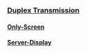 ### [Duplex Transmission](https://paulyuchen.com/duplex-transmission/Node-sockets/client/client.html)
#### [Only-Screen](https://paulyuchen.com/duplex-transmission/Node-sockets/client-pad/client.html)

#### [Server-Display](https://paulyuchen.com/duplex-transmission/Node-sockets/server/server.html)

